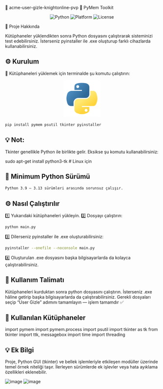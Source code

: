 🧱 acme-user-gizle-knightonline-pvp
🚀 PyMem Toolkit
<p align="center"> <img src="https://img.shields.io/badge/Python-3.9%20--%203.13-blue?logo=python" alt="Python"> <img src="https://img.shields.io/badge/Platform-Windows-green?logo=windows" alt="Platform"> <img src="https://img.shields.io/badge/License-MIT-yellow" alt="License"> </p>
📖 Proje Hakkında

Kütüphaneler yüklendikten sonra Python dosyasını çalıştırarak sisteminizi test edebilirsiniz.
İsterseniz pyinstaller ile .exe oluşturup farklı cihazlarda kullanabilirsiniz.

## ⚙️ Kurulum

📌 Kütüphaneleri yüklemek için terminalde şu komutu çalıştırın:

<p align="center"> <img src="https://raw.githubusercontent.com/github/explore/main/topics/python/python.png" width="120"/> </p>

```bash
pip install pymem psutil tkinter pyinstaller
```


## 💡 Not:
Tkinter genellikle Python ile birlikte gelir.
Eksikse şu komutu kullanabilirsiniz:

sudo apt-get install python3-tk   # Linux için

## 🐍 Minimum Python Sürümü
```bash
Python 3.9 – 3.13 sürümleri arasında sorunsuz çalışır.
```
## ⚙️ Nasıl Çalıştırılır

1️⃣ Yukarıdaki kütüphaneleri yükleyin.
2️⃣ Dosyayı çalıştırın:
```bash
python main.py
```

3️⃣ Dilerseniz pyinstaller ile .exe oluşturabilirsiniz:
```bash
pyinstaller --onefile --noconsole main.py
```

4️⃣ Oluşturulan .exe dosyasını başka bilgisayarlarda da kolayca çalıştırabilirsiniz.

## 🧩 Kullanım Talimatı

Kütüphaneleri kurduktan sonra python dosyasını çalıştırın.
İsterseniz .exe hâline getirip başka bilgisayarlarda da çalıştırabilirsiniz.
Gerekli dosyaları seçip “User Gizle” adımını tamamlayın — işlem tamamdır ✅

## 🧠 Kullanılan Kütüphaneler
import pymem
import pymem.process
import psutil
import tkinter as tk
from tkinter import ttk, messagebox
import time
import threading

## 💡 Ek Bilgi

Proje, Python GUI (tkinter) ve bellek işlemleriyle etkileşen modüller üzerinde temel örnek niteliği taşır.
İlerleyen sürümlerde ek işlevler veya hata ayıklama özellikleri eklenebilir.


<img width="1665" height="864" alt="image" src="https://github.com/user-attachments/assets/8ebfd98e-722c-4dfa-8212-4f623e038f50" />

<img width="1465" height="774" alt="image" src="https://github.com/user-attachments/assets/042adb36-cbac-428b-8a42-e68b442152ab" />
